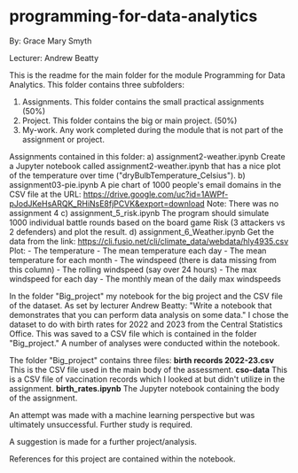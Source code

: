 # programming-for-data-analytics

By: Grace Mary Smyth

Lecturer: Andrew Beatty

This is the readme for the main folder for the module Programming for Data Analytics. 
This folder contains three subfolders:
1. Assignments.
This folder contains the small practical assignments (50%)
2. Project. 
This folder contains the big or main project. (50%)
3. My-work.
Any work completed during the module that is not part of the assignment or project.

Assignments contained in this folder:
a) assignment2-weather.ipynb
    Create a Jupyter notebook called assignment2-weather.ipynb that has a nice plot of the temperature over time ("dryBulbTemperature_Celsius").
b) assignment03-pie.ipynb
    A pie chart of 1000 people's email domains in the CSV file at the URL:
    https://drive.google.com/uc?id=1AWPf-pJodJKeHsARQK_RHiNsE8fjPCVK&export=download
    Note: There was no assignment 4
c) assignment_5_risk.ipynb
    The program should simulate 1000 individual battle rounds based on the board game Risk (3 attackers vs 2 defenders) and plot the result.
d) assignment_6_Weather.ipynb
    Get the data from the link:
    https://cli.fusio.net/cli/climate_data/webdata/hly4935.csv
    Plot:
    - The temperature
    - The mean temperature each day
    - The mean temperature for each month 
    - The windspeed (there is data missing from this column)
    - The rolling windspeed (say over 24 hours)
    - The max windspeed for each day
    - The monthly mean of the daily max windspeeds    

In the folder "Big_project" my notebook for the big project and the CSV file of the dataset. 
As set by lecturer Andrew Beatty:
"Write a notebook that demonstrates that you can perform data analysis on some data." I chose the dataset to do with birth rates for 2022 and 2023 from the Central Statistics Office. This was saved to a CSV file which is contained in the folder "Big_project." A number of analyses were conducted within the notebook.

The folder "Big_project" contains three files:
**birth records 2022-23.csv**
This is the CSV file used in the main body of the assessment.
**cso-data**
This is a CSV file of vaccination records which I looked at but didn't utilize in the assignment.
**birth_rates.ipynb**
The Jupyter notebook containing the body of the assignment.

An attempt was made with a machine learning perspective but was ultimately unsuccessful. Further study is required.

A suggestion is made for a further project/analysis.

References for this project are contained within the notebook.
